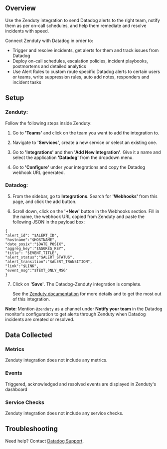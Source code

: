 ## Overview

Use the Zenduty integration to send Datadog alerts to the right team, notify them as per on-call schedules, and help them remediate and resolve incidents with speed.

Connect Zenduty with Datadog in order to:
- Trigger and resolve incidents, get alerts for them and track issues from Datadog
- Deploy on-call schedules, escalation policies, incident playbooks, postmortems and detailed analytics
- Use Alert Rules to custom route specific Datadog alerts to certain users or teams, write suppression rules, auto add notes, responders and incident tasks

## Setup

### Zenduty:
Follow the following steps inside Zenduty:

1. Go to **'Teams'** and click on the team you want to add the integration to.
 
2. Navigate to **'Services'**, create a new service or select an existing one.
 
3. Go to **'Integrations'** and then **'Add New Integration'**. Give it a name and select the application **'Datadog'** from the dropdown menu.

4. Go to **'Configure'** under your integrations and copy the Datadog webhook URL generated.

### Datadog:

5. From the sidebar, go to **Integrations**. Search for **'Webhooks'** from this page, and click the add button.

6. Scroll down, click on the **'+New'** button in the Webhooks section. Fill in the name, the webhook URL copied from Zenduty and paste the following JSON in the payload box:
```
{
"alert_id": "$ALERT_ID",
"hostname":"$HOSTNAME",
"date_posix":"$DATE_POSIX",
"aggreg_key":"$AGGREG_KEY",
"title": "$EVENT_TITLE",
"alert_status":"$ALERT_STATUS",
"alert_transition":"$ALERT_TRANSITION",
"link":"$LINK",
"event_msg":"$TEXT_ONLY_MSG"
}
```

7. Click on **'Save'**. The Datadog-Zenduty integration is complete.

    See the [Zenduty documentation][1] for more details and to get the most out of this integration.

**Note**: Mention ```@zenduty``` as a channel under **Notify your team** in the Datadog monitor's configuration to get alerts through Zenduty when Datadog incidents are created or resolved.

## Data Collected
### Metrics

Zenduty integration does not include any metrics.

### Events

Triggered, acknowledged and resolved events are displayed in Zenduty's dashboard

### Service Checks

Zenduty integration does not include any service checks.

## Troubleshooting
Need help? Contact [Datadog Support][2].

[1]: https://docs.zenduty.com/docs/datadog
[2]: https://docs.datadoghq.com/help/
